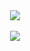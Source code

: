 <!--Header-->
<DIV ALIGN="CENTER">
  
  <IMG SRC = "https://capsule-render.vercel.app/api?type=soft&color=auto&text=Space%20of%20Dayoung&fontSize=40&&animation=twinkling">
  <BR>
  <BR>
  <a href="https://hits.seeyoufarm.com"><img src="https://hits.seeyoufarm.com/api/count/incr/badge.svg?url=https%3A%2F%2Fgithub.com%2FDayoung-Song%2Fhit-counter&count_bg=%23E88763&title_bg=%23555555&icon=&icon_color=%23E7E7E7&title=hits&edge_flat=false"/></a>
  
</DIV>

<br>

